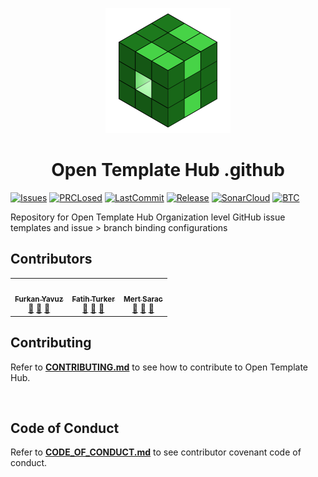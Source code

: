 <p align="center">
   <a href="https://opentemplatehub.com">
     <img src="https://raw.githubusercontent.com/open-template-hub/open-template-hub.github.io/master/assets/logo/brand-logo.png" alt="Logo" width=200>
   </a>
 </p>

<h1 align="center">
Open Template Hub .github
</h1>

[![Issues](https://img.shields.io/github/issues/open-template-hub/.github?color=43b043&style=for-the-badge)](https://github.com/open-template-hub/.github/issues)
[![PRCLosed](https://img.shields.io/github/issues-pr-closed-raw/open-template-hub/.github?color=43b043&style=for-the-badge)](https://github.com/open-template-hub/.github/pulls?q=is%3Apr+is%3Aclosed)
[![LastCommit](https://img.shields.io/github/last-commit/open-template-hub/.github?color=43b043&style=for-the-badge)](https://github.com/open-template-hub/.github/commits/master)
[![Release](https://img.shields.io/github/release/open-template-hub/.github?include_prereleases&color=43b043&style=for-the-badge)](https://github.com/open-template-hub/.github/releases)
[![SonarCloud](https://img.shields.io/sonar/quality_gate/open-template-hub_.github?server=https%3A%2F%2Fsonarcloud.io&label=Sonar%20Cloud&style=for-the-badge&logo=sonarcloud)](https://sonarcloud.io/dashboard?id=open-template-hub_.github)
[![BTC](https://img.shields.io/badge/Donate-BTC-ORANGE?color=F5922F&style=for-the-badge&logo=bitcoin)](https://commerce.coinbase.com/checkout/8313af5f-de48-498d-b2cb-d98819ca7d5e)

Repository for Open Template Hub Organization level GitHub issue templates and issue > branch binding configurations

## Contributors

<!-- ALL-CONTRIBUTORS-LIST:START - Do not remove or modify this section -->
<!-- prettier-ignore-start -->
<!-- markdownlint-disable -->
<table>
  <tr>
    <td align="center"><a href="https://github.com/furknyavuz"><img src="https://avatars0.githubusercontent.com/u/2248168?s=460&u=435ef6ade0785a7a135ce56cae751fb3ade1d126&v=4" width="100px;" alt=""/><br /><sub><b>Furkan Yavuz</b></sub></a><br /><a href="https://github.com/open-template-hub/.github/issues/created_by/furknyavuz" title="Answering Questions">💬</a> <a href="https://github.com/open-template-hub/.github/commits?author=furknyavuz" title="Documentation">📖</a> <a href="https://github.com/open-template-hub/.github/pulls?q=is%3Apr+reviewed-by%3Afurknyavuz" title="Reviewed Pull Requests">👀</a></td>
    <td align="center"><a href="https://github.com/fatihturker"><img src="https://avatars1.githubusercontent.com/u/2202179?s=460&u=261b1129e7106c067783cb022ab9999aad833bdc&v=4" width="100px;" alt=""/><br /><sub><b>Fatih Turker</b></sub></a><br /><a href="https://github.com/open-template-hub/.github/issues/created_by/fatihturker" title="Answering Questions">💬</a> <a href="https://github.com/open-template-hub/.github/commits?author=fatihturker" title="Documentation">📖</a> <a href="https://github.com/open-template-hub/.github/pulls?q=is%3Apr+reviewed-by%3Afatihturker" title="Reviewed Pull Requests">👀</a></td>
    <td align="center"><a href="https://github.com/mertlsarac"><img src="https://avatars1.githubusercontent.com/u/38442589?s=400&u=aa3cda11724fc297a0bfa6beb35c9be81687cf3c&v=4" width="100px;" alt=""/><br /><sub><b>Mert Sarac</b></sub></a><br /><a href="https://github.com/open-template-hub/.github/issues/created_by/mertlsarac" title="Answering Questions">💬</a> <a href="https://github.com/open-template-hub/.github/commits?author=mertlsarac" title="Documentation">📖</a> <a href="https://github.com/open-template-hub/.github/pulls?q=is%3Apr+reviewed-by%3Amertlsarac" title="Reviewed Pull Requests">👀</a></td>
  </tr>
</table>

<!-- markdownlint-enable -->
<!-- prettier-ignore-end -->
<!-- ALL-CONTRIBUTORS-LIST:END -->

## Contributing

Refer to **[CONTRIBUTING.md](docs/CONTRIBUTING.md)** to see how to contribute to Open Template Hub.

<br/>

## Code of Conduct

Refer to **[CODE_OF_CONDUCT.md](docs/CODE_OF_CONDUCT.md)** to see contributor covenant code of conduct.

<br/>

